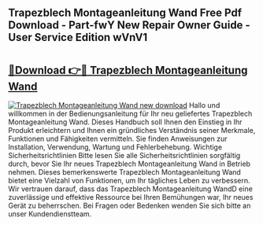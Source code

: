 ## Trapezblech Montageanleitung Wand Free Pdf Download - Part-fwY New Repair Owner Guide - User Service Edition wVnV1

# <h2><a href="http://df6batt.blite.top/?on=Trapezblech+Montageanleitung+Wand">🔗Download 👉🔴 Trapezblech Montageanleitung Wand</a></h2>

[![Trapezblech Montageanleitung Wand new download](https://i.imgur.com/lujVjoI.png)](http://df6batt.blite.top/?on=Trapezblech+Montageanleitung+Wand)
Hallo und willkommen in der Bedienungsanleitung für Ihr neu geliefertes Trapezblech Montageanleitung Wand. Dieses Handbuch soll Ihnen den Einstieg in Ihr Produkt erleichtern und Ihnen ein gründliches Verständnis seiner Merkmale, Funktionen und Fähigkeiten vermitteln. Sie finden Anweisungen zur Installation, Verwendung, Wartung und Fehlerbehebung. Wichtige Sicherheitsrichtlinien Bitte lesen Sie alle Sicherheitsrichtlinien sorgfältig durch, bevor Sie Ihr neues Trapezblech Montageanleitung Wand in Betrieb nehmen. Dieses bemerkenswerte Trapezblech Montageanleitung Wand bietet eine Vielzahl von Funktionen, um Ihr tägliches Leben zu verbessern. Wir vertrauen darauf, dass das Trapezblech Montageanleitung WandD eine zuverlässige und effektive Ressource bei Ihren Bemühungen war, Ihr neues Gerät zu beherrschen. Bei Fragen oder Bedenken wenden Sie sich bitte an unser Kundendienstteam.
